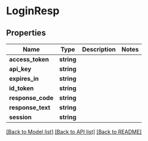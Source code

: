 # LoginResp

## Properties
Name | Type | Description | Notes
------------ | ------------- | ------------- | -------------
**access_token** | **string** |  | 
**api_key** | **string** |  | 
**expires_in** | **string** |  | 
**id_token** | **string** |  | 
**response_code** | **string** |  | 
**response_text** | **string** |  | 
**session** | **string** |  | 

[[Back to Model list]](../README.md#documentation-for-models) [[Back to API list]](../README.md#documentation-for-api-endpoints) [[Back to README]](../README.md)


